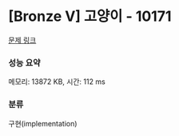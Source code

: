 # [Bronze V] 고양이 - 10171 

[문제 링크](https://www.acmicpc.net/problem/10171) 

### 성능 요약

메모리: 13872 KB, 시간: 112 ms

### 분류

구현(implementation)

